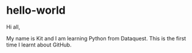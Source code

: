 # hello-world
Hi all,

My name is Kit and I am learning Python from Dataquest.
This is the first time I learnt about GitHub.

